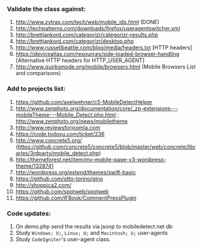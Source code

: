 ### Validate the class against:

1. http://www.zytrax.com/tech/web/mobile_ids.html (DONE)
1. http://techpatterns.com/downloads/firefox/useragentswitcher.xml
1. http://brettjankord.com/categorizr/categorizr-results.php
1. http://brettjankord.com/categorizr/desktop.php
1. http://www.russellbeattie.com/blog/media/headers.txt [HTTP headers]
1. https://deviceatlas.com/resources/side-loaded-browser-handling [Alternative HTTP headers for HTTP_USER_AGENT]
1. http://www.quirksmode.org/mobile/browsers.html (Mobile Browsers List and comparisons)

### Add to projects list:

1. https://github.com/axelwehner/c5-MobileDetectHelper
1. http://www.zenphoto.org/documentation/core/_zp-extensions---mobileTheme---Mobile_Detect.php.html ; http://www.zenphoto.org/news/mobiletheme
1. http://www.reviewsforjoomla.com
1. https://code.todoyu.com/ticket/236
1. http://www.concrete5.org/ (https://github.com/concrete5/concrete5/blob/master/web/concrete/libraries/3rdparty/mobile_detect.php)
1. http://themeforest.net/item/my-mobile-page-v3-wordpress-theme/1328741
1. http://wordpress.org/extend/themes/swift-basic
1. https://github.com/otto-torino/gino
1. http://shoppica2.com/
1. https://github.com/spotweb/spotweb
1. https://github.com/IFBook/CommentPressPlugin

### Code updates:

1. On demo.php send the results via jsonp to mobiledetect.net db
2. Study `Windows; U;`, `Linux; U;` and `Macintosh; U;` user-agents
3. Study `CodeIgniter`'s user-agent class.